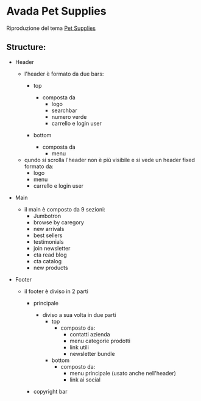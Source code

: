 # Avada Pet Supplies

Riproduzione del tema <a href="https://avada.theme-fusion.com/pet-supplies/" target="_blank">Pet Supplies</a>

## Structure:

- Header 
    - l'header è formato da due bars:  
      - top
        - composta da 
          - logo
          - searchbar
          - numero verde 
          - carrello e login user 

      - bottom 
        - composta da 
          - menu
    - qundo si scrolla l'header non è più visibile e si vede un header fixed formato da: 
      - logo
      - menu
      - carrello e login user

- Main 
  - il main è composto da 9 sezioni:
     - Jumbotron 
     - browse by caregory
     - new arrivals
     - best sellers
     - testimonials
     - join newsletter 
     - cta read blog
     - cta catalog
     - new products


- Footer 
  - il footer è diviso in 2 parti 
    - principale 
      - diviso a sua volta in due parti 
        - top 
          - composto da: 
            - contatti azienda 
            - menu categorie prodotti
            - link utili
            - newsletter bundle
        - bottom
          - composto da: 
            - menu principale (usato anche nell'header)
            - link ai social

    - copyright bar